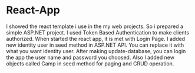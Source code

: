 # React-App
I showed the react template i use in the my web projects. So i prepared a simple ASP.NET project. I used Token Based Authentication to make clients authorized. When started the react app, it is met with Login Page. I added new identity user in seed method in ASP.NET API. You can replace it with what you want identity user. After making update-database, you can login the app the user name and password you choosed. Also I added new objects called Camp in seed method for paging and CRUD operation.
